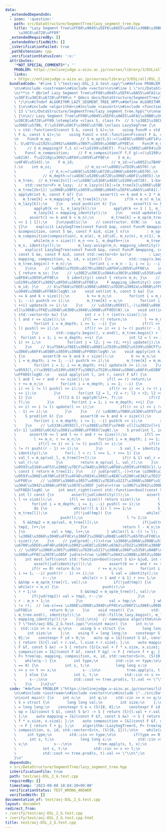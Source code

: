 ```yaml
---
data:
  _extendedDependsOn:
  - icon: ':question:'
    path: src/DataStructure/SegmentTree/lazy_segment_tree.hpp
    title: "Lazy Segment Tree\uFF08\u9045\u5EF6\u8A55\u4FA1\u30BB\u30B0\u30E1\u30F3\
      \u30C8\u6728\uFF09"
  _extendedRequiredBy: []
  _extendedVerifiedWith: []
  _isVerificationFailed: true
  _pathExtension: cpp
  _verificationStatusIcon: ':x:'
  attributes:
    '*NOT_SPECIAL_COMMENTS*': ''
    PROBLEM: https://onlinejudge.u-aizu.ac.jp/courses/library/3/DSL/all/DSL_2_F
    links:
    - https://onlinejudge.u-aizu.ac.jp/courses/library/3/DSL/all/DSL_2_F
  bundledCode: "#line 1 \"test/aoj-DSL_2_G.test.cpp\"\n#define PROBLEM \"https://onlinejudge.u-aizu.ac.jp/courses/library/3/DSL/all/DSL_2_F\"\
    \n\n#include <iostream>\n#include <vector>\n\n#line 1 \"src/DataStructure/SegmentTree/lazy_segment_tree.hpp\"\
    \n/**\n * @brief Lazy Segment Tree\uFF08\u9045\u5EF6\u8A55\u4FA1\u30BB\u30B0\u30E1\
    \u30F3\u30C8\u6728\uFF09\n * @docs docs/DataStructure/SegmentTree/lzay_segment_tree.hpp\n\
    \ */\n\n#ifndef ALGORITHM_LAZY_SEGMENT_TREE_HPP\n#define ALGORITHM_LAZY_SEGMENT_TREE_HPP\
    \ 1\n\n#include <algorithm>\n#include <cassert>\n#include <functional>\n#line\
    \ 13 \"src/DataStructure/SegmentTree/lazy_segment_tree.hpp\"\n\nnamespace algorithm\
    \ {\n\n// Lazy Segment Tree\uFF08\u9045\u5EF6\u8A55\u4FA1\u30BB\u30B0\u30E1\u30F3\
    \u30C8\u6728\uFF09.\ntemplate <class S, class F>  // S:\u30E2\u30CE\u30A4\u30C9\
    \u306E\u578B, F:\u5199\u50CF\u306E\u578B.\nclass LazySegTree {\n    using FuncO\
    \ = std::function<S(const S &, const S &)>;\n    using FuncM = std::function<S(const\
    \ F &, const S &)>;\n    using FuncC = std::function<F(const F &, const F &)>;\n\
    \n    FuncO m_op;             // S m_op(S,S):=(\u4E8C\u9805\u6F14\u7B97\u95A2\u6570\
    ). S\xD7S\u2192S\u3092\u8A08\u7B97\u3059\u308B\uFF0E\n    FuncM m_mapping;   \
    \     // S m_mapping(F f,S x):=(\u5199\u50CF). f(x)\u3092\u8FD4\u3059\uFF0E\n\
    \    FuncC m_composition;    // F m_composition(F f,F g):=(\u5199\u50CF\u306E\u5408\
    \u6210). f\u2218g\u3092\u8FD4\u3059\uFF0E\n    S m_e;                  // m_e:=(\u5358\
    \u4F4D\u5143).\n    F m_id;                 // m_id:=(\u6052\u7B49\u5199\u50CF\
    ).\n    int m_sz;               // m_sz:=(\u8981\u7D20\u6570).\n    int m_n; \
    \               // m_n:=(\u4E8C\u5206\u6728\u306E\u8449\u6570).\n    int m_depth;\
    \            // m_depth:=(\u4E8C\u5206\u6728\u306E\u6DF1\u3055).\n    std::vector<S>\
    \ m_tree;  // m_tree(2n)[]:=(\u5B8C\u5168\u4E8C\u5206\u6728). 1-based index.\n\
    \    std::vector<F> m_lazy;  // m_lazy(n)[k]:=(m_tree[k]\u306E\u5B50 (m_tree[2k],\
    \ m_tree[2k+1]) \u306B\u5BFE\u3059\u308B\u9045\u5EF6\u8A55\u4FA1).\n\n    void\
    \ apply0(int k, const F &f) {\n        assert(1 <= k and k < 2 * m_n);\n     \
    \   m_tree[k] = m_mapping(f, m_tree[k]);\n        if(k < m_n) m_lazy[k] = m_composition(f,\
    \ m_lazy[k]);\n    }\n    void push(int k) {\n        assert(1 <= k and k < m_n);\n\
    \        apply0(k << 1, m_lazy[k]);\n        apply0(k << 1 | 1, m_lazy[k]);\n\
    \        m_lazy[k] = mapping_identity();\n    }\n    void update(int k) {\n  \
    \      assert(1 <= k and k < m_n);\n        m_tree[k] = m_op(m_tree[k << 1], m_tree[k\
    \ << 1 | 1]);\n    }\n\npublic:\n    // constructor. O(N).\n    LazySegTree()\
    \ {}\n    explicit LazySegTree(const FuncO &op, const FuncM &mapping, const FuncC\
    \ &composition, const S &e, const F &id, size_t n)\n        : m_op(op), m_mapping(mapping),\
    \ m_composition(composition), m_e(e), m_id(id), m_sz(n), m_n(1), m_depth(0) {\n\
    \        while(m_n < size()) m_n <<= 1, m_depth++;\n        m_tree.assign(2 *\
    \ m_n, identity());\n        m_lazy.assign(m_n, mapping_identity());\n    }\n\
    \    explicit LazySegTree(const FuncO &op, const FuncM &mapping, const FuncC &composition,\
    \ const S &e, const F &id, const std::vector<S> &v)\n        : LazySegTree(op,\
    \ mapping, composition, e, id, v.size()) {\n        std::copy(v.begin(), v.end(),\
    \ m_tree.begin() + m_n);\n        for(int i = m_n - 1; i >= 1; --i) update(i);\n\
    \    }\n\n    // \u8981\u7D20\u6570\u3092\u8FD4\u3059\uFF0E\n    int size() const\
    \ { return m_sz; }\n    // \u30E2\u30CE\u30A4\u30C9\u306E\u5358\u4F4D\u5143\u3092\
    \u8FD4\u3059\uFF0E\n    S identity() const { return m_e; }\n    // \u6052\u7B49\
    \u5199\u50CF\u3092\u8FD4\u3059\uFF0E\n    F mapping_identity() const { return\
    \ m_id; }\n    // k\u756A\u76EE\u306E\u8981\u7D20\u3092a\u306B\u7F6E\u304D\u63DB\
    \u3048\u308B\uFF0EO(logN).\n    void set(int k, const S &a) {\n        assert(0\
    \ <= k and k < size());\n        k += m_n;\n        for(int i = m_depth; i >=\
    \ 1; --i) push(k >> i);\n        m_tree[k] = a;\n        for(int i = 1; i <= m_depth;\
    \ ++i) update(k >> i);\n    }\n    // \u533A\u9593[l,-)\u306E\u8981\u7D20\u3092\
    v[]\u306B\u7F6E\u304D\u63DB\u3048\u308B\uFF0EO(N).\n    void set(int l, const\
    \ std::vector<S> &v) {\n        int r = l + (int)v.size();\n        assert(0 <=\
    \ l and r <= size());\n        if(l == r) return;\n        l += m_n, r += m_n;\n\
    \        for(int i = m_depth; i >= 1; --i) {\n            if((l >> i) << i !=\
    \ l) push(l >> i);\n            if((r >> i) << i != r) push((r - 1) >> i);\n \
    \       }\n        std::copy(v.begin(), v.end(), m_tree.begin() + l);\n      \
    \  for(int i = 1; i <= m_depth; ++i) {\n            int l2 = l >> i, r2 = (r -\
    \ 1) >> i;\n            for(int j = l2; j <= r2; ++j) update(j);\n        }\n\
    \    }\n    // k\u756A\u76EE\u306E\u8981\u7D20\u3092\u5199\u50CFf\u3092\u7528\u3044\
    \u3066\u66F4\u65B0\u3059\u308B\uFF0EO(logN).\n    void apply(int k, const F &f)\
    \ {\n        assert(0 <= k and k < size());\n        k += m_n;\n        for(int\
    \ i = m_depth; i >= 1; --i) push(k >> i);\n        m_tree[k] = m_mapping(f, m_tree[k]);\n\
    \        for(int i = 1; i <= m_depth; ++i) update(k >> i);\n    }\n    // \u533A\
    \u9593[l,r)\u3092\u5199\u50CFf\u3092\u7528\u3044\u3066\u66F4\u65B0\u3059\u308B\
    \uFF0EO(logN).\n    void apply(int l, int r, const F &f) {\n        assert(0 <=\
    \ l and l <= r and r <= size());\n        if(l == r) return;\n        l += m_n,\
    \ r += m_n;\n        for(int i = m_depth; i >= 1; --i) {\n            if((l >>\
    \ i) << i != l) push(l >> i);\n            if((r >> i) << i != r) push((r - 1)\
    \ >> i);\n        }\n        for(int l2 = l, r2 = r; l2 < r2; l2 >>= 1, r2 >>=\
    \ 1) {\n            if(l2 & 1) apply0(l2++, f);\n            if(r2 & 1) apply0(--r2,\
    \ f);\n        }\n        for(int i = 1; i <= m_depth; ++i) {\n            if((l\
    \ >> i) << i != l) update(l >> i);\n            if((r >> i) << i != r) update((r\
    \ - 1) >> i);\n        }\n    }\n    // \u4E00\u70B9\u53D6\u5F97\uFF0EO(logN).\n\
    \    S prod(int k) {\n        assert(0 <= k and k < size());\n        k += m_n;\n\
    \        for(int i = m_depth; i >= 1; --i) push(k >> i);\n        return m_tree[k];\n\
    \    }\n    // \u533A\u9593[l,r)\u306E\u7DCF\u7A4D v[l]\u2022v[l+1]\u2022....\u2022\
    v[r-1] \u3092\u6C42\u3081\u308B\uFF0EO(logN).\n    S prod(int l, int r) {\n  \
    \      assert(0 <= l and l <= r and r <= size());\n        if(l == r) return identity();\n\
    \        l += m_n, r += m_n;\n        for(int i = m_depth; i >= 1; --i) {\n  \
    \          if((l >> i) << i != l) push(l >> i);\n            if((r >> i) << i\
    \ != r) push((r - 1) >> i);\n        }\n        S val_l = identity(), val_r =\
    \ identity();\n        for(; l < r; l >>= 1, r >>= 1) {\n            if(l & 1)\
    \ val_l = m_op(val_l, m_tree[l++]);\n            if(r & 1) val_r = m_op(m_tree[--r],\
    \ val_r);\n        }\n        return m_op(val_l, val_r);\n    }\n    // \u533A\
    \u9593\u5168\u4F53\u306E\u7DCF\u7A4D\u3092\u8FD4\u3059\uFF0EO(1).\n    S prod_all()\
    \ const { return m_tree[1]; }\n    // jud(prod(l,-))=true \u3068\u306A\u308B\u533A\
    \u9593\u306E\u6700\u53F3\u4F4D\u5024\u3092\u4E8C\u5206\u63A2\u7D22\u3059\u308B\
    \uFF0E\n    // \u305F\u3060\u3057\u8981\u7D20\u5217\u306B\u306F\u5358\u8ABF\u6027\
    \u304C\u3042\u308A\uFF0C\u307E\u305F jud(e)=true \u3067\u3042\u308B\u3053\u3068\
    \uFF0EO(logN).\n    int most_right(const std::function<bool(const S &)> &jud,\
    \ int l) const {\n        assert(jud(identity()));\n        assert(0 <= l and\
    \ l <= size());\n        if(l == size()) return size();\n        l += m_n;\n \
    \       for(int i = m_depth; i >= 1; --i) push(l >> i);\n        S val = identity();\n\
    \        do {\n            while(!(l & 1)) l >>= 1;\n            S &&tmp = m_op(val,\
    \ m_tree[l]);\n            if(!jud(tmp)) {\n                while(l < m_n) {\n\
    \                    push(l);\n                    l *= 2;\n                 \
    \   S &&tmp2 = m_op(val, m_tree[l]);\n                    if(jud(tmp2)) val =\
    \ tmp2, l++;\n                }\n                return l - m_n;\n           \
    \ }\n            val = tmp, l++;\n        } while((l & -l) != l);  // (x&-x)==x\
    \ \u306E\u3068\u304D\uFF0Cx\u306F2\u306E\u968E\u4E57\u6570\uFF0E\n        return\
    \ size();\n    }\n    // jud(prod(-,r))=true \u3068\u306A\u308B\u533A\u9593\u306E\
    \u6700\u5DE6\u4F4D\u5024\u3092\u4E8C\u5206\u63A2\u7D22\u3059\u308B\uFF0E\n   \
    \ // \u305F\u3060\u3057\u8981\u7D20\u5217\u306B\u306F\u5358\u8ABF\u6027\u304C\u3042\
    \u308A\uFF0C\u307E\u305F jud(e)=true \u3067\u3042\u308B\u3053\u3068\uFF0EO(logN).\n\
    \    int most_left(const std::function<bool(const S &)> &jud, int r) const {\n\
    \        assert(jud(identity()));\n        assert(0 <= r and r <= size());\n \
    \       if(r == 0) return 0;\n        r += m_n;\n        for(int i = m_depth;\
    \ i >= 1; --i) push((r - 1) >> i);\n        S val = identity();\n        do {\n\
    \            r--;\n            while(r > 1 and r & 1) r >>= 1;\n            S\
    \ &&tmp = m_op(m_tree[r], val);\n            if(!jud(tmp)) {\n               \
    \ while(r < m_n) {\n                    push(r);\n                    r = 2 *\
    \ r + 1;\n                    S &&tmp2 = m_op(m_tree[r], val);\n             \
    \       if(jud(tmp2)) val = tmp2, r--;\n                }\n                return\
    \ r - m_n + 1;\n            }\n            val = tmp;\n        } while((r & -r)\
    \ != r);  // (x&-x)==x \u306E\u3068\u304D\uFF0Cx\u306F2\u306E\u968E\u4E57\u6570\
    \uFF0E\n        return 0;\n    }\n    void reset() {\n        std::fill(m_tree.begin(),\
    \ m_tree.end(), identity());\n        std::fill(m_lazy.begin(), m_lazy.end(),\
    \ mapping_identity());\n    }\n};\n\n}  // namespace algorithm\n\n#endif\n#line\
    \ 7 \"test/aoj-DSL_2_G.test.cpp\"\n\nint main() {\n    int n;\n    int q;\n  \
    \  std::cin >> n >> q;\n\n    using S = struct {\n        long long val;\n   \
    \     int size;\n    };\n    using F = long long;\n    constexpr S e = (S){0,\
    \ 0};\n    constexpr F id = 0;\n    auto op = [&](const S &l, const S &r) -> S\
    \ { return (S){l.val + r.val, l.size + r.size}; };\n    auto mapping = [&](const\
    \ F &f, const S &x) -> S { return (S){x.val + f * x.size, x.size}; };\n    auto\
    \ composition = [&](const F &f, const F &g) -> F { return f + g; };\n    algorithm::LazySegTree<S,\
    \ F> tree(op, mapping, composition, e, id, std::vector<S>(n, (S){0, 1}));\n\n\
    \    while(q--) {\n        int type;\n        std::cin >> type;\n\n        if(type\
    \ == 0) {\n            int s, t;\n            long long x;\n            std::cin\
    \ >> s >> t >> x;\n            s--;\n\n            tree.apply(s, t, x);\n    \
    \    } else {\n            int s, t;\n            std::cin >> s >> t;\n      \
    \      s--;\n\n            std::cout << tree.prod(s, t).val << \"\\n\";\n    \
    \    }\n    }\n}\n"
  code: "#define PROBLEM \"https://onlinejudge.u-aizu.ac.jp/courses/library/3/DSL/all/DSL_2_F\"\
    \n\n#include <iostream>\n#include <vector>\n\n#include \"../src/DataStructure/SegmentTree/lazy_segment_tree.hpp\"\
    \n\nint main() {\n    int n;\n    int q;\n    std::cin >> n >> q;\n\n    using\
    \ S = struct {\n        long long val;\n        int size;\n    };\n    using F\
    \ = long long;\n    constexpr S e = (S){0, 0};\n    constexpr F id = 0;\n    auto\
    \ op = [&](const S &l, const S &r) -> S { return (S){l.val + r.val, l.size + r.size};\
    \ };\n    auto mapping = [&](const F &f, const S &x) -> S { return (S){x.val +\
    \ f * x.size, x.size}; };\n    auto composition = [&](const F &f, const F &g)\
    \ -> F { return f + g; };\n    algorithm::LazySegTree<S, F> tree(op, mapping,\
    \ composition, e, id, std::vector<S>(n, (S){0, 1}));\n\n    while(q--) {\n   \
    \     int type;\n        std::cin >> type;\n\n        if(type == 0) {\n      \
    \      int s, t;\n            long long x;\n            std::cin >> s >> t >>\
    \ x;\n            s--;\n\n            tree.apply(s, t, x);\n        } else {\n\
    \            int s, t;\n            std::cin >> s >> t;\n            s--;\n\n\
    \            std::cout << tree.prod(s, t).val << \"\\n\";\n        }\n    }\n\
    }\n"
  dependsOn:
  - src/DataStructure/SegmentTree/lazy_segment_tree.hpp
  isVerificationFile: true
  path: test/aoj-DSL_2_G.test.cpp
  requiredBy: []
  timestamp: '2023-09-08 18:04:20+09:00'
  verificationStatus: TEST_WRONG_ANSWER
  verifiedWith: []
documentation_of: test/aoj-DSL_2_G.test.cpp
layout: document
redirect_from:
- /verify/test/aoj-DSL_2_G.test.cpp
- /verify/test/aoj-DSL_2_G.test.cpp.html
title: test/aoj-DSL_2_G.test.cpp
---
```

